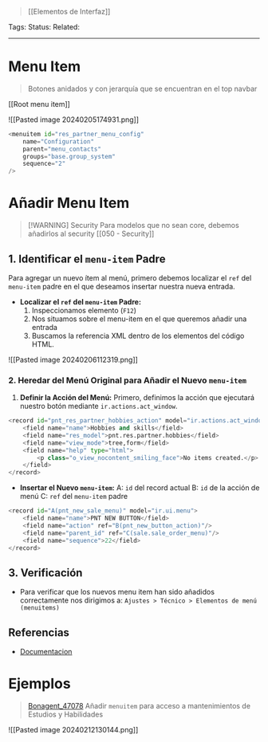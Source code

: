 > [[Elementos de Interfaz]]

Tags:
Status: 
Related: 

___
# Menu Item
> Botones anidados y con jerarquía que se encuentran en el top navbar

[[Root menu item]]

![[Pasted image 20240205174931.png]]

```python
<menuitem id="res_partner_menu_config"  
    name="Configuration"  
    parent="menu_contacts"  
    groups="base.group_system"  
    sequence="2"
/>
```

# Añadir Menu Item


> [!WARNING] Security
> Para modelos que no sean core, debemos añadirlos al security [[050 - Security]]


## 1. Identificar el `menu-item` Padre

Para agregar un nuevo ítem al menú, primero debemos localizar el `ref` del `menu-item` padre en el que deseamos insertar nuestra nueva entrada.

- **Localizar el `ref` del `menu-item` Padre:**
  1. Inspeccionamos elemento (`F12`)
  2. Nos situamos sobre el menu-item en el que queremos añadir una entrada
  3. Buscamos la referencia XML dentro de los elementos del código HTML.

![[Pasted image 20240206112319.png]]

### 2. Heredar del Menú Original para Añadir el Nuevo `menu-item`

1. **Definir la Acción del Menú:**
	Primero, definimos la acción que ejecutará nuestro botón mediante `ir.actions.act_window`.

```python
<record id="pnt_res_partner_hobbies_action" model="ir.actions.act_window">  
    <field name="name">Hobbies and skills</field>  
    <field name="res_model">pnt.res.partner.hobbies</field>  
    <field name="view_mode">tree,form</field>  
    <field name="help" type="html">  
        <p class="o_view_nocontent_smiling_face">No items created.</p>  
    </field>  
</record>
```

- **Insertar el Nuevo `menu-item`:**
	A: `id` del record actual
	B: `id` de la acción de menú
	C: `ref` del `menu-item` padre 

```python
<record id="A(pnt_new_sale_menu)" model="ir.ui.menu">
    <field name="name">PNT NEW BUTTON</field>
    <field name="action" ref="B(pnt_new_button_action)"/>
    <field name="parent_id" ref="C(sale.sale_order_menu)"/>
    <field name="sequence">22</field>
</record>
```

## 3. Verificación

- Para verificar que los nuevos menu item han sido añadidos correctamente nos dirigimos a:
	`Ajustes > Técnico > Elementos de menú (menuitems)`

## Referencias

- [Documentacion](https://www.odoo.com/documentation/16.0/es/developer/howtos/website_themes/navigation.html?highlight=menu%20item#menu-item)


# Ejemplos

> [Bonagent_47078](https://github.com/puntsistemes/bona-gent_odoo/pull/44/commits/8378d1e09d1d3c4e87bd098ae3f39e6e1860696e#diff-b5e33d09ae27cb4b6b3a9c4affdf4f6543eeeda6e318583f8e8bf3c176f3007bR25-R54)
> Añadir `menuitem` para acceso a mantenimientos de Estudios y Habilidades

![[Pasted image 20240212130144.png]]